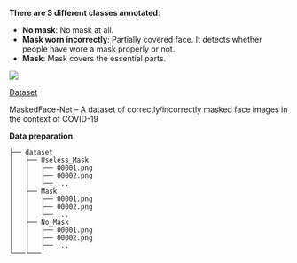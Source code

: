 
**There are 3 different classes annotated**:
- **No mask**: No mask at all.
- **Mask worn incorrectly**: Partially covered face. It detects whether people have wore a mask properly or not.
 - **Mask**: Mask covers the essential parts.

![](https://github.com/shejz/face-mask-detector/blob/main/face%20mask%20detection%20v2/mask_wear.gif)

[Dataset](https://www.sciencedirect.com/science/article/pii/S2352648320300362?via%3Dihub)

MaskedFace-Net – A dataset of correctly/incorrectly masked face images in the context of COVID-19

**Data preparation**

``` 
├── dataset
│   ├── Useless_Mask 
│   │   ├── 00001.png
│   │   ├── 00002.png
│   │   ├── ...
│   ├── Mask
│   │   ├── 00001.png
│   │   ├── 00002.png
│   │   ├── ...
│   ├── No_Mask
│   │   ├── 00001.png
│   │   ├── 00002.png
│   │   ├── ...
└───└─── 
```
